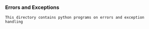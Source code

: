 ### Errors and Exceptions
```This directory contains python programs on errors and exception handling```
